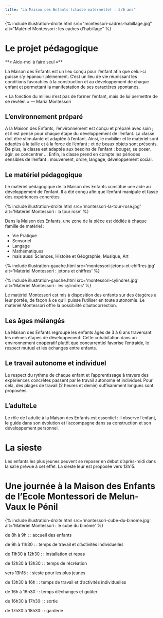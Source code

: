 ```yaml
---
title: "La Maison des Enfants (classe maternelle) : 3/6 ans"
---
```


{% include illustration-droite.html src="montessori-cadres-habillage.jpg" alt="Matériel Montessori : les cadres d'habillage" %}

# Le projet pédagogique

<p class="rose centre">
**« Aide-moi à faire seul »**
</p>

La Maison des Enfants est un lieu conçu pour l’enfant afin que celui-ci puisse s’y épanouir pleinement.
C’est un <span class="rose">lieu de vie</span> réunissant les conditions favorables à la construction et au développement de chaque enfant et permettant la manifestation de ses caractères spontanés.

<p class="rose">
« La fonction du milieu n’est pas de former l’enfant, mais de lui permettre de se révéler. » — Maria Montessori
</p>

## L’environnement préparé

A la Maison des Enfants, l’environnement est conçu et préparé avec soin ; et il est pensé pour chaque étape du développement de l’enfant.
La classe doit être stimulante et adaptée à l’enfant.  Ainsi,  le mobilier et le matériel sont adaptés à la taille et à la force de l’enfant ; et de beaux objets sont présents.
De plus, la classe est adaptée aux besoins de l’enfant : bouger, se poser, agir, se concentrer …
Enfin, la classe prend en compte les périodes sensibles de l’enfant : mouvement, ordre, langage, développement social.

## Le matériel pédagogique

Le matériel pédagogique de la Maison des Enfants constitue une aide au développement de l’enfant. Il a été conçu afin que l’enfant manipule et fasse des expériences concrètes.

{% include illustration-droite.html src='montessori-la-tour-rose.jpg' alt='Matériel Montessori : la tour rose' %}

Dans la Maison des Enfants, une zone de la pièce est dédiée à chaque famille de matériel :
-  Vie Pratique
-  Sensoriel
-  Langage
-  Mathématiques
-  mais aussi Sciences, Histoire et Géographie, Musique, Art

{% include illustration-gauche.html src='montessori-jetons-et-chiffres.jpg' alt='Matériel Montessori : jetons et chiffres' %}

{% include illustration-gauche.html src='montessori-cylindres.jpg' alt='Matériel Montessori : les cylindres' %}

<div class="clearfix"></div>

Le matériel Montessori est mis à disposition des enfants sur des étagères à leur portée, de façon à ce qu’il puisse l’utiliser en toute autonomie. Le matériel Montessori offre la possibilité d’autocorrection.

## Les âges mélangés

La Maison des Enfants regroupe les enfants âgés de 3 à 6 ans traversant les mêmes étapes de développement. Cette cohabitation dans un environnement coopératif plutôt que concurrentiel favorise l’entraide, le respect mutuel et les échanges entre enfants.

## Le travail autonome et individuel

Le respect du rythme de chaque enfant et l’apprentissage à travers des expériences concrètes passent par le travail autonome et individuel. Pour cela, des plages de travail (2 heures et demie) suffisamment longues sont proposées.

## L’adulteLe

Le rôle de l’adulte à la Maison des Enfants est essentiel : il observe l’enfant, le guide dans son évolution et l’accompagne dans sa construction et son développement personnel.

# La sieste

Les enfants les plus jeunes peuvent se reposer en début d’après-midi dans la salle prévue à cet effet. La sieste leur est proposée vers 13h15.

# Une journée à la Maison des Enfants de l’Ecole Montessori de Melun-Vaux le Pénil

{% include illustration-droite.html src='montessori-cube-du-binome.jpg' alt='Matériel Montessori : le cube du binôme' %}

de 8h à 9h :
: accueil des enfants

de 9h à 11h30 :
: temps de travail et d’activités individuelles

de 11h30 à 12h30 :
: installation et repas

de 12h30 à 13h30 :
: temps de récréation

vers 13h15 :
: sieste pour les plus jeunes

de 13h30 à 16h :
: temps de travail et d’activités individuelles

de 16h à 16h30 :
: temps d’échanges et goûter

de 16h30 à 17h30 :
: sortie

de 17h30 à 18h30 :
: garderie
